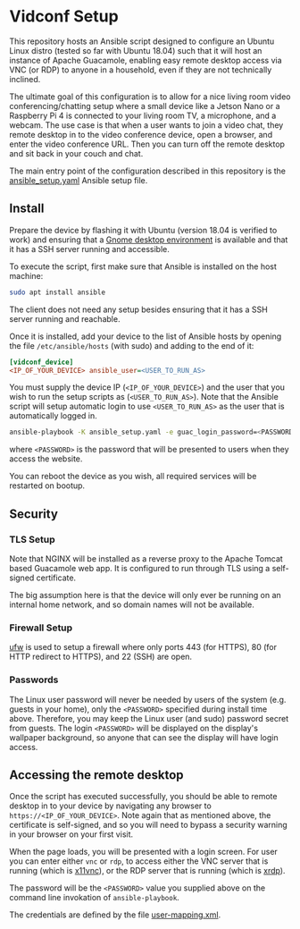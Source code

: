 # Vidconf Setup

This repository hosts an Ansible script designed to configure an Ubuntu
Linux distro (tested so far with Ubuntu 18.04) such that it will host
an instance of Apache Guacamole, enabling easy remote desktop access via
VNC (or RDP) to anyone in a household, even if they are not technically
inclined.

The ultimate goal of this configuration is to allow for a nice living room
video conferencing/chatting setup where a small device like a Jetson Nano or
a Raspberry Pi 4 is connected to your living room TV, a microphone, and a
webcam.  The use case is that when a user wants to join a video chat, they
remote desktop in to the video conference device, open a browser, and enter
the video conference URL.  Then you can turn off the remote desktop and sit
back in your couch and chat.

The main entry point of the configuration described in this repository is
the [ansible_setup.yaml](ansible_setup.yaml) Ansible setup file.

## Install

Prepare the device by flashing it with Ubuntu (version 18.04 is verified to
work) and ensuring that a [Gnome desktop environment](https://www.gnome.org/) is
available and that it has a SSH server running and accessible.

To execute the script, first make sure that Ansible is installed on the host
machine:

```bash
sudo apt install ansible
```

The client does not need any setup besides ensuring that it has a SSH server
running and reachable.

Once it is installed, add your device to the list of Ansible hosts by opening
the file `/etc/ansible/hosts` (with sudo) and adding to the end of it:

```ini
[vidconf_device]
<IP_OF_YOUR_DEVICE> ansible_user=<USER_TO_RUN_AS>
```

You must supply the device IP (`<IP_OF_YOUR_DEVICE>`) and the user that you wish
to run the setup scripts as (`<USER_TO_RUN_AS>`).  Note that the Ansible script
will setup automatic login to use `<USER_TO_RUN_AS>` as the user that is 
automatically logged in.

```bash
ansible-playbook -K ansible_setup.yaml -e guac_login_password=<PASSWORD>
```

where `<PASSWORD>` is the password that will be presented to users when they
access the website.

You can reboot the device as you wish, all required services will be restarted
on bootup.

## Security

### TLS Setup
Note that NGINX will be installed as a reverse proxy to the Apache Tomcat based
Guacamole web app.  It is configured to run through TLS using a self-signed
certificate.

The big assumption here is that the device will only ever be running on an
internal home network, and so domain names will not be available.

### Firewall Setup
[ufw](https://wiki.ubuntu.com/UncomplicatedFirewall) is used to setup a firewall
where only ports 443 (for HTTPS), 80 (for HTTP redirect to HTTPS), and 22 (SSH)
are open.

### Passwords

The Linux user password will never be needed by users of the system
(e.g. guests in your home), only the `<PASSWORD>` specified during install time
above.  Therefore, you may keep the Linux user (and sudo) password secret from
guests.  The login `<PASSWORD>` will be displayed on the display's wallpaper
background, so anyone that can see the display will have login access.

## Accessing the remote desktop

Once the script has executed successfully, you should be able to remote desktop
in to your device by navigating any browser to `https://<IP_OF_YOUR_DEVICE>`.
Note again that as mentioned above, the certificate is self-signed, and so
you will need to bypass a security warning in your browser on your first
visit.

When the page loads, you will be presented with a login screen.  For user you
can enter either `vnc` or `rdp`, to access either the VNC server that is running
(which is [x11vnc](http://www.karlrunge.com/x11vnc/)), or the RDP server that
is running (which is [xrdp](http://xrdp.org/)).

The password will be the `<PASSWORD>` value you supplied above on the
command line invokation of `ansible-playbook`.

The credentials are defined by the file [user-mapping.xml](user-mapping.xml).
